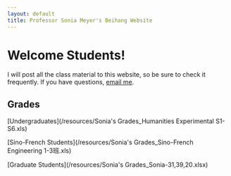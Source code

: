 ```yaml
---
layout: default
title: Professor Sonia Meyer's Beihang Website
---
```


# Welcome Students!

I will post all the class material to this website, so be sure to check it frequently. If you have questions, [email me](mailto:sonia@meyercraft.net).

## Grades

[Undergraduates](/resources/Sonia's Grades_Humanities Experimental S1-S6.xls)

[Sino-French Students](/resources/Sonia's Grades_Sino-French Engineering 1-3班.xls)

[Graduate Students](/resources/Sonia's Grades_Sonia-31,39,20.xlsx)